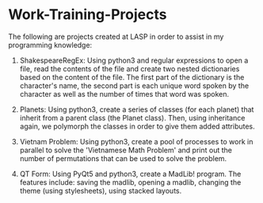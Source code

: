# Work-Training-Projects


The following are projects created at LASP in order to assist in my programming knowledge:

1. ShakespeareRegEx:  Using python3 and regular expressions to open a file, read the contents of the file and 
        create two nested dictionaries based on the content of the file. The first part of the dictionary is the
        character's name, the second part is each unique word spoken by the character as well as the number of times
        that word was spoken.
        
2. Planets:  Using python3, create a series of classes (for each planet) that inherit from a parent class (the Planet
        class).  Then, using inheritance again, we polymorph the classes in order to give them added attributes.
        
3. Vietnam Problem:  Using python3, create a pool of processes to work in parallel to solve the 'Vietnamese Math Problem'
        and print out the number of permutations that can be used to solve the problem.
        
4. QT Form: Using PyQt5 and python3, create a MadLib! program.  The features include: saving the madlib, opening a madlib, 
        changing the theme (using stylesheets), using stacked layouts.
